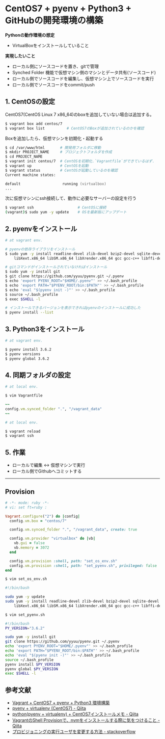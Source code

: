 # CentOS7 + pyenv + Python3 + GitHubの開発環境の構築

**Pythonの動作環境の想定**

 - VirtualBoxをインストールしていること


**実現したいこと**

 - ローカル側にソースコードを置き、gitで管理
 - Synched Folder 機能で仮想マシン側のマシンとデータ共有(ソースコード)
 - ローカル側でソースコードを編集し、仮想マシン上でソースコードを実行
 - ローカル側でソースコードをcommit/push



## 1. CentOSの設定

CentOS7(CentOS Linux 7 x86_64)のboxを追加していない場合は追加する。
```zsh
$ vagrant box add centos/7
$ vagrant box list          # CentOS7のBoxが追加されているのかを確認
```

Boxを追加したら、仮想マシンを初期化・起動する
```zsh
$ cd /var/www/html       # 開発用フォルダに移動
$ mkdir PROJECT_NAME     # プロジェクトフォルダを作成
$ cd PROJECT_NAME
$ vagrant init centos/7  # CentOSを初期化.`Vagrantfile`ができているはず.
$ vagrant up             # CentOSを起動
$ vagrant status         # CentOSが起動しているのを確認
Current machine states:

default                   running (virtualbox)
...
```

次に仮想マシンにssh接続して、動作に必要なサーバーの設定を行う
```zsh
$ vagrant ssh                    # CentOSに接続
(vagrant)$ sudo yum -y update    # OSを最新版にアップデート
```

## 2. pyenvをインストール

```bash
# at vagrant env.

# pyenvの依存ライブラリをインストール
$ sudo yum -y install readline-devel zlib-devel bzip2-devel sqlite-devel openssl-devel \
    libXext.x86_64 libSM.x86_64 libXrender.x86_64 gcc gcc-c++ libffi-devel python-devel

# gitコマンドがインストールされていなければインストール
$ sudo yum -y install git
$ git clone https://github.com/yyuu/pyenv.git ~/.pyenv
$ echo 'export PYENV_ROOT="$HOME/.pyenv"' >> ~/.bash_profile
$ echo 'export PATH="$PYENV_ROOT/bin:$PATH"' >> ~/.bash_profile
$ echo 'eval "$(pyenv init -)"' >> ~/.bash_profile
$ source ~/.bash_profile
$ exec $SHELL -l

# インストールできるバージョンを表示できればpyenvのインストールに成功した
$ pyenv install --list
```

## 3. Python3をインストール

```bash
# at vagrant env.

$ pyenv install 3.6.2
$ pyenv versions
$ pyenv global 3.6.2
```

## 4. 同期フォルダの設定

```bash
# at local env.

$ vim Vagrantfile
```
```ruby
~~
config.vm.synced_folder ".", "/vagrant_data"
~~
```
```bash
# at local env.

$ vagrant reload
$ vagrant ssh
```

## 5. 作業

 - ローカルで編集 <-> 仮想マシンで実行
 - ローカル側でGithubへコミットする


---
## Provision

```ruby
# -*- mode: ruby -*-
# vi: set ft=ruby :

Vagrant.configure("2") do |config|
  config.vm.box = "centos/7"

  config.vm.synced_folder ".", "/vagrant_data", create: true

  config.vm.provider "virtualbox" do |vb|
    vb.gui = false
    vb.memory = 3072
  end

  config.vm.provision :shell, path: "set_os_env.sh"
  config.vm.provision :shell, path: "set_pyenv.sh", privileged: false
end

```

```bash
$ vim set_os_env.sh
```

```bash
#!/bin/bash

sudo yum -y update
sudo yum -y install readline-devel zlib-devel bzip2-devel sqlite-devel openssl-devel \
    libXext.x86_64 libSM.x86_64 libXrender.x86_64 gcc gcc-c++ libffi-devel python-devel
```

```bash
$ vim set_pyenv.sh
```

```bash
#!/bin/bash
PY_VERSION="3.6.2"

sudo yum -y install git
git clone https://github.com/yyuu/pyenv.git ~/.pyenv
echo 'export PYENV_ROOT="$HOME/.pyenv"' >> ~/.bash_profile
echo 'export PATH="$PYENV_ROOT/bin:$PATH"' >> ~/.bash_profile
echo 'eval "$(pyenv init -)"' >> ~/.bash_profile
source ~/.bash_profile
pyenv install $PY_VERSION
pyenv global $PY_VERSION
exec $SHELL -l
```

## 参考文献

 - [Vagrant + CentOS7 + pyenv + Python3 環境構築](https://runble1.com/centos7-pyenv-python3/)
 - [pyenv + virtualenv (CentOS7) - Qiita](https://qiita.com/saitou1978/items/e82421e29e118bd397cc)
 - [python(pyenv + virtualenv) + CentOS7インストールメモ - Qiita](https://qiita.com/Esfahan/items/0dfe70357549f92b23da)
 - [VagrantのShell Provisionで、nvmをインストールする際に気をつけること - Qiita](https://qiita.com/kawanamiyuu/items/cc3f4fa46a40005e11cc)
 - [プロビジョニングの実行ユーザを変更する方法 - stackoverflow](https://stackoverflow.com/questions/22547575/execute-commands-as-user-after-vagrant-provisioning)
